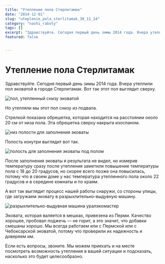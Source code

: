 ```yaml
---
title: "Утепление пола Стерлитамак"
date: "2014-12-01"
slug: "uteplenie_pola_sterlitamak_30_11_14"
category: "nashi_raboty"
tags: []
excerpt: "Здравствуйте. Сегодня первый день зимы 2014 года. Вчера утеплили пол эковатой в городе Стерлитамак. Вот так этот пол выглядит сверху. Но утепляли мы этот пол снизу из подвала. Стрелкой показана обреше..."
featured: false


---
```


# Утепление пола Стерлитамак

Здравствуйте. Сегодня первый день зимы 2014 года. Вчера утеплили пол эковатой в городе Стерлитамак. Вот так этот пол выглядит сверху.

![пол, утепленный снизу эковатой](../images/2014/12/DSCN0981-e1417455337887.jpg)

Но утепляли мы этот пол снизу из подвала.

Стрелкой показана обрешетка, которая находится на расстоянии около 20 см от низа пола. Эта обрешетка сверху накрыта изоспаном.

![низ полости для заполнения эковаты](../images/2014/12/DSCN0972-e1417455912921.jpg)

Полость изнутри выглядит вот так.

![полость для заполнения эковаты под полом](../images/2014/12/DSCN0976-e1417456086847.jpg)

После заполнения эковаты я результата не видел, но измерив температуру сразу после утепления заметили повышение температуры пола с 18 до 20 градусов, но скорее всего позже она повысилась, потому что в своем доме у нас температура утепленного пола около 22 градусов и в середине комнаты и по краям.

А вот так выглядит процесс нашей работы снаружи, со стороны улицы, где загружаем эковату в разрыхлительно-выдувную машину.

![разрыхлительно-выдувная машина уралэкомастер](../images/2014/12/DSCN0979-e1417456348101.jpg)

Эковата, которая валяется в мешках, привезена из Перми. Качество хорошее, пробовал поджечь — не горит, а это значит, что добавки смешаны хорошо. Мы всегда работаем или с Пермской или с Чебоксарской эковатой, потому что проверили их надежность и доверяем им.

Если есть вопросы, звоните. Мы можем приехать и на месте посмотреть возможность утепления в вашей ситуации и подсказать, насколько это будет целесообразно.

